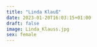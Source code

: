 ```yaml
---
title: "Linda Klauß"
date: 2023-01-20T16:03:15+01:00
draft: false
image: Linda_Klauss.jpg
sex: female
---
```


